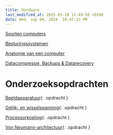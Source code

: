 ```yaml
---
title: Hardware
last_modified_at: 2025-03-20 11:49:58 +0200
date: Wed, sep 04, 2024  10:47:23 PM
---
```


[Soorten computers](soorten-computers)

[Besturingssystemen](Besturingssystemen)

[Anatomie van een computer](Anatomie-van-een-computer)

[Datacompressie, Backups & Datarecovery](Datacompressie)

# Onderzoeksopdrachten

[Beeldapparatuur](zelfstandige-opdrachten/beeldapparatuur.docx){: .opdracht }

[Gelijk- en wisselspanning](zelfstandige-opdrachten/gelijkspanning-en-wisselspanning.docx){: .opdracht }

[Processorkoeling](zelfstandige-opdrachten/processorkoeling.docx){: .opdracht }

[Von Neumann-architectuur](zelfstandige-opdrachten/von-Neumann-architectuur.docx){: .opdracht }
